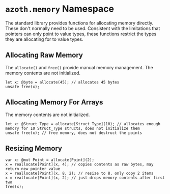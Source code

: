 # `azoth.memory` Namespace

The standard library provides functions for allocating memory directly. These don't normally need to
be used. Consistent with the limitations that pointers can only point to value types, these
functions restrict the types they are allocating for to value types.

## Allocating Raw Memory

The `allocate()` and `free()` provide manual memory management. The memory contents are not
initialized.

```azoth
let x: @byte = allocate(45); // allocates 45 bytes
unsafe free(x);
```

## Allocating Memory For Arrays

The memory contents are not initialized.

```azoth
let x: @Struct_Type = allocate[Struct_Type](10); // allocates enough memory for 10 Struct_Type structs, does not initialize them
unsafe free(x); // free memory, does not destruct the points
```

## Resizing Memory

```azoth
var x: @mut Point = allocate[Point](2);
x = reallocate[Point](x, 4); // copies contents as raw bytes, may return new pointer value
x = reallocate[Point](x, 8, 2); // resize to 8, only copy 2 items
x = reallocate[Point](x, 2); // just drops memory contents after first two
free(x);
```
